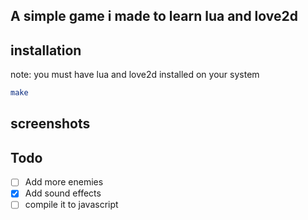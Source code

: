 ## A simple game i made to learn lua and love2d
## installation
note: you must have lua and love2d installed on your system 
```bash
make
```
## screenshots

## Todo
- [ ] Add more enemies
- [x] Add sound effects
- [ ] compile it to javascript
